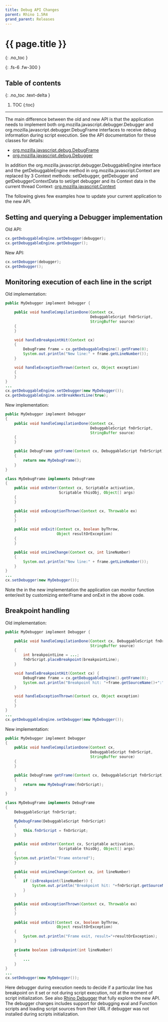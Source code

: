 ```yaml
---
title: Debug API Changes
parent: Rhino 1.5R4
grand_parent: Releases
---
```


# {{ page.title }}
{: .no_toc }

{: .fs-6 .fw-300 }

## Table of contents
{: .no_toc .text-delta }

1. TOC
{:toc}

---
The main difference between the old and new API is that the application needs to implement both org.mozilla.javascript.debugger.Debugger and org.mozilla.javascript.debugger.DebugFrame interfaces to receive debug information during script execution. See the API documentation for these classes for details:
- [org.mozilla.javascript.debug.DebugFrame](https://javadoc.io/doc/org.mozilla/rhino/latest/org/mozilla/javascript/debug/DebugFrame.html)
- [org.mozilla.javascript.debug.Debugger](https://javadoc.io/doc/org.mozilla/rhino/latest/org/mozilla/javascript/debug/Debugger.html)

In addition the org.mozilla.javascript.debugger.DebuggableEngine interface and the getDebuggableEngine method in org.mozilla.javascript.Context are replaced by 3 Context methods: setDebugger, getDebugger and getDebuggerContextData to set/get debugger and its Context data in the current thread Context:
[org.mozilla.javascript.Context](https://javadoc.io/doc/org.mozilla/rhino/latest/org/mozilla/javascript/Context.html)

The following gives few examples how to update your current application to the new API.

## Setting and querying a Debugger implementation

Old API:
``` java
cx.getDebuggableEngine.setDebugger(debugger);
cx.getDebuggableEngine.getDebugger();
```
New API:
```java
cx.setDebugger(debugger);
cx.getDebugger();
```

## Monitoring execution of each line in the script

Old implementation:
```java
public MyDebugger implement Debugger {

    public void handleCompilationDone(Context cx,
                                      DebuggableScript fnOrScript,
                                      StringBuffer source)
    {
    }

    void handleBreakpointHit(Context cx)
    {
        DebugFrame frame = cx.getDebuggableEngine().getFrame(0);
        System.out.println("New line:" + frame.getLineNumber());
    }

    void handleExceptionThrown(Context cx, Object exception)
    {
    }
}
...
cx.getDebuggableEngine.setDebugger(new MyDebugger());
cx.getDebuggableEngine.setBreakNextLine(true);
```
New implementation:
```java
public MyDebugger implement Debugger
{
    public void handleCompilationDone(Context cx,
                                      DebuggableScript fnOrScript,
                                      StringBuffer source)
    {
    }

    public DebugFrame getFrame(Context cx, DebuggableScript fnOrScript)
    {
        return new MyDebugFrame();
    }
}

class MyDebugFrame implements DebugFrame
{
    public void onEnter(Context cx, Scriptable activation,
                        Scriptable thisObj, Object[] args)
    {
    }

    public void onExceptionThrown(Context cx, Throwable ex)
    {
    }

    public void onExit(Context cx, boolean byThrow,
                       Object resultOrException)
    {
    }

    public void onLineChange(Context cx, int lineNumber)
    {
        System.out.println("New line:" + frame.getLineNumber());
    }
}
...
cx.setDebugger(new MyDebugger());
```
Note the in the new implementation the application can monitor function enter/exit by customizing enterFrame and onExit in the above code.

## Breakpoint handling

Old implementation:
```java
public MyDebugger implement Debugger {

    public void handleCompilationDone(Context cx, DebuggableScript fnOrScript,
                                      StringBuffer source)
    {
        int breakpointLine = ...;
        fnOrScript.placeBreakpoint(breakpointLine);
    }

    void handleBreakpointHit(Context cx) {
        DebugFrame frame = cx.getDebuggableEngine().getFrame(0);
        System.out.println("Breakpoint hit: "+frame.getSourceName()+":"+frame.getLineNumber());
    }

    void handleExceptionThrown(Context cx, Object exception)
    {
    }
}
...
cx.getDebuggableEngine.setDebugger(new MyDebugger());
```
New implementation:
```java
public MyDebugger implement Debugger
{
    public void handleCompilationDone(Context cx,
                                      DebuggableScript fnOrScript,
                                      StringBuffer source)
    {
    }

    public DebugFrame getFrame(Context cx, DebuggableScript fnOrScript)
    {
        return new MyDebugFrame(fnOrScript);
    }
}

class MyDebugFrame implements DebugFrame
{
    DebuggableScript fnOrScript;

    MyDebugFrame(DebuggableScript fnOrScript)
    {
        this.fnOrScript = fnOrScript;
    }

    public void onEnter(Context cx, Scriptable activation,
                        Scriptable thisObj, Object[] args)
    {
    System.out.println("Frame entered");
    }

    public void onLineChange(Context cx, int lineNumber)
    {
        if (isBreakpoint(lineNumber)) {
            System.out.println("Breakpoint hit: "+fnOrScript.getSourceName()+":"+lineNumber);
        }
    }

    public void onExceptionThrown(Context cx, Throwable ex)
    {
    }

    public void onExit(Context cx, boolean byThrow,
                       Object resultOrException)
    {
        System.out.println("Frame exit, result="+resultOrException);
    }

    private boolean isBreakpoint(int lineNumber)
    {
        ...
    }
}
...
cx.setDebugger(new MyDebugger());
```
Here debugger during execution needs to decide if a particular line has breakpoint on it set or not during script execution, not at the moment of script initialization.
See also [Rhino Debugger](https://github.com/mozilla/rhino/blob/master/rhino-tools/src/main/java/org/mozilla/javascript/tools/debugger/Main.java) that fully explore the new API. The debugger changes includes support for debugging eval and Function scripts and loading script sources from their URL if debugger was not installed during scripts initialization.
